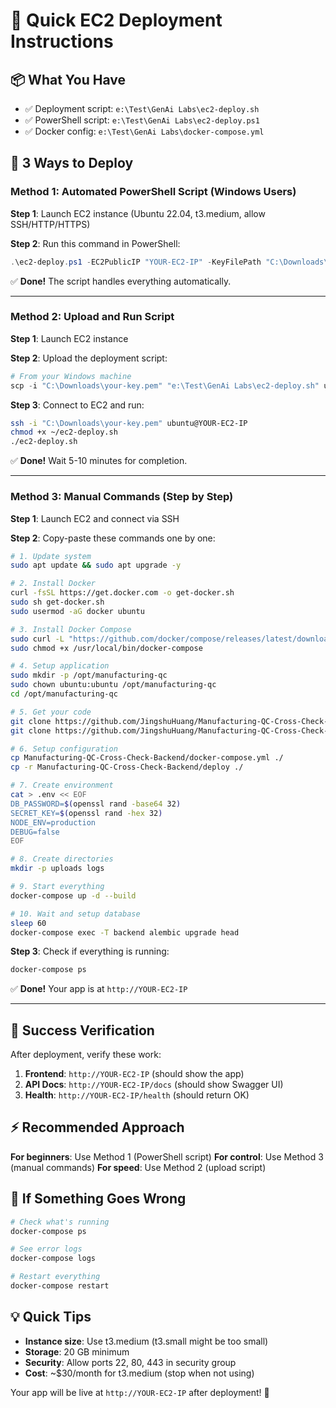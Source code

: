 # 🚀 Quick EC2 Deployment Instructions

## 📦 What You Have
- ✅ Deployment script: `e:\Test\GenAi Labs\ec2-deploy.sh`
- ✅ PowerShell script: `e:\Test\GenAi Labs\ec2-deploy.ps1`
- ✅ Docker config: `e:\Test\GenAi Labs\docker-compose.yml`

## 🎯 3 Ways to Deploy

### Method 1: Automated PowerShell Script (Windows Users)

**Step 1**: Launch EC2 instance (Ubuntu 22.04, t3.medium, allow SSH/HTTP/HTTPS)

**Step 2**: Run this command in PowerShell:
```powershell
.\ec2-deploy.ps1 -EC2PublicIP "YOUR-EC2-IP" -KeyFilePath "C:\Downloads\your-key.pem"
```

✅ **Done!** The script handles everything automatically.

---

### Method 2: Upload and Run Script

**Step 1**: Launch EC2 instance

**Step 2**: Upload the deployment script:
```powershell
# From your Windows machine
scp -i "C:\Downloads\your-key.pem" "e:\Test\GenAi Labs\ec2-deploy.sh" ubuntu@YOUR-EC2-IP:~/
```

**Step 3**: Connect to EC2 and run:
```bash
ssh -i "C:\Downloads\your-key.pem" ubuntu@YOUR-EC2-IP
chmod +x ~/ec2-deploy.sh
./ec2-deploy.sh
```

✅ **Done!** Wait 5-10 minutes for completion.

---

### Method 3: Manual Commands (Step by Step)

**Step 1**: Launch EC2 and connect via SSH

**Step 2**: Copy-paste these commands one by one:

```bash
# 1. Update system
sudo apt update && sudo apt upgrade -y

# 2. Install Docker
curl -fsSL https://get.docker.com -o get-docker.sh
sudo sh get-docker.sh
sudo usermod -aG docker ubuntu

# 3. Install Docker Compose
sudo curl -L "https://github.com/docker/compose/releases/latest/download/docker-compose-$(uname -s)-$(uname -m)" -o /usr/local/bin/docker-compose
sudo chmod +x /usr/local/bin/docker-compose

# 4. Setup application
sudo mkdir -p /opt/manufacturing-qc
sudo chown ubuntu:ubuntu /opt/manufacturing-qc
cd /opt/manufacturing-qc

# 5. Get your code
git clone https://github.com/JingshuHuang/Manufacturing-QC-Cross-Check-Backend.git
git clone https://github.com/JingshuHuang/Manufacturing-QC-Cross-Check-Frontend.git

# 6. Setup configuration
cp Manufacturing-QC-Cross-Check-Backend/docker-compose.yml ./
cp -r Manufacturing-QC-Cross-Check-Backend/deploy ./

# 7. Create environment
cat > .env << EOF
DB_PASSWORD=$(openssl rand -base64 32)
SECRET_KEY=$(openssl rand -hex 32)
NODE_ENV=production
DEBUG=false
EOF

# 8. Create directories
mkdir -p uploads logs

# 9. Start everything
docker-compose up -d --build

# 10. Wait and setup database
sleep 60
docker-compose exec -T backend alembic upgrade head
```

**Step 3**: Check if everything is running:
```bash
docker-compose ps
```

✅ **Done!** Your app is at `http://YOUR-EC2-IP`

---

## 🎉 Success Verification

After deployment, verify these work:

1. **Frontend**: `http://YOUR-EC2-IP` (should show the app)
2. **API Docs**: `http://YOUR-EC2-IP/docs` (should show Swagger UI)
3. **Health**: `http://YOUR-EC2-IP/health` (should return OK)

## ⚡ Recommended Approach

**For beginners**: Use Method 1 (PowerShell script)
**For control**: Use Method 3 (manual commands)
**For speed**: Use Method 2 (upload script)

## 🔧 If Something Goes Wrong

```bash
# Check what's running
docker-compose ps

# See error logs
docker-compose logs

# Restart everything
docker-compose restart
```

## 💡 Quick Tips

- **Instance size**: Use t3.medium (t3.small might be too small)
- **Storage**: 20 GB minimum
- **Security**: Allow ports 22, 80, 443 in security group
- **Cost**: ~$30/month for t3.medium (stop when not using)

Your app will be live at `http://YOUR-EC2-IP` after deployment! 🚀
